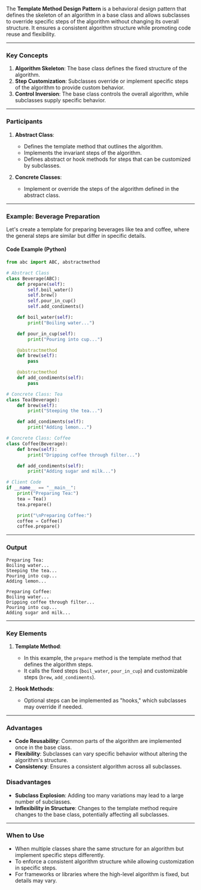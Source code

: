 The **Template Method Design Pattern** is a behavioral design pattern that defines the skeleton of an algorithm in a base class and allows subclasses to override specific steps of the algorithm without changing its overall structure. It ensures a consistent algorithm structure while promoting code reuse and flexibility.

---

### Key Concepts
1. **Algorithm Skeleton**: The base class defines the fixed structure of the algorithm.
2. **Step Customization**: Subclasses override or implement specific steps of the algorithm to provide custom behavior.
3. **Control Inversion**: The base class controls the overall algorithm, while subclasses supply specific behavior.

---

### Participants
1. **Abstract Class**:
   - Defines the template method that outlines the algorithm.
   - Implements the invariant steps of the algorithm.
   - Defines abstract or hook methods for steps that can be customized by subclasses.

2. **Concrete Classes**:
   - Implement or override the steps of the algorithm defined in the abstract class.

---

### Example: Beverage Preparation

Let's create a template for preparing beverages like tea and coffee, where the general steps are similar but differ in specific details.

#### Code Example (Python)

```python
from abc import ABC, abstractmethod

# Abstract Class
class Beverage(ABC):
    def prepare(self):
        self.boil_water()
        self.brew()
        self.pour_in_cup()
        self.add_condiments()

    def boil_water(self):
        print("Boiling water...")

    def pour_in_cup(self):
        print("Pouring into cup...")

    @abstractmethod
    def brew(self):
        pass

    @abstractmethod
    def add_condiments(self):
        pass

# Concrete Class: Tea
class Tea(Beverage):
    def brew(self):
        print("Steeping the tea...")

    def add_condiments(self):
        print("Adding lemon...")

# Concrete Class: Coffee
class Coffee(Beverage):
    def brew(self):
        print("Dripping coffee through filter...")

    def add_condiments(self):
        print("Adding sugar and milk...")

# Client Code
if __name__ == "__main__":
    print("Preparing Tea:")
    tea = Tea()
    tea.prepare()

    print("\nPreparing Coffee:")
    coffee = Coffee()
    coffee.prepare()
```

---

### Output
```
Preparing Tea:
Boiling water...
Steeping the tea...
Pouring into cup...
Adding lemon...

Preparing Coffee:
Boiling water...
Dripping coffee through filter...
Pouring into cup...
Adding sugar and milk...
```

---

### Key Elements
1. **Template Method**:
   - In this example, the `prepare` method is the template method that defines the algorithm steps.
   - It calls the fixed steps (`boil_water`, `pour_in_cup`) and customizable steps (`brew`, `add_condiments`).

2. **Hook Methods**:
   - Optional steps can be implemented as "hooks," which subclasses may override if needed.

---

### Advantages
- **Code Reusability**: Common parts of the algorithm are implemented once in the base class.
- **Flexibility**: Subclasses can vary specific behavior without altering the algorithm's structure.
- **Consistency**: Ensures a consistent algorithm across all subclasses.

### Disadvantages
- **Subclass Explosion**: Adding too many variations may lead to a large number of subclasses.
- **Inflexibility in Structure**: Changes to the template method require changes to the base class, potentially affecting all subclasses.

---

### When to Use
- When multiple classes share the same structure for an algorithm but implement specific steps differently.
- To enforce a consistent algorithm structure while allowing customization in specific steps.
- For frameworks or libraries where the high-level algorithm is fixed, but details may vary.